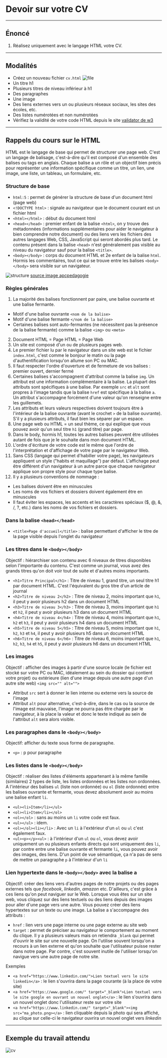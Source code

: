 # Devoir sur votre CV

---

## Énoncé

1. Réalisez uniquement avec le langage HTML votre CV.

---

## Modalités

- Créez un nouveau fichier `cv.html`
![file](img/new_file.png)
- Un titre h1
- Plusieurs titres de niveau inférieur à h1
- Des paragraphes
- Une image
- Des liens externes vers un ou plusieurs réseaux sociaux, les sites des écoles, etc.
- Des listes numérotées et non numérotées
- Vérifiez la validité de votre code HTML depuis le site [validator de w3](https://validator.w3.org/#validate_by_input)

---

## Rappels du cours sur le HTML

HTML est le langage de base qui permet de structurer une page web. C'est un langage de balisage, c'est-à-dire qu'il est composé d'un ensemble des balises ou tags en anglais.
Chaque balise a un rôle et un objectif bien précis pour représenter une information spécifique comme un titre, un lien, une image, une liste, un tableau, un formulaire, etc.

### Structure de base

- `html:5` : permet de générer la structure de base d'un document html (page web)
- `<!DOCTYPE html>` : signale au navigateur que le document courant est un fichier html
- `<html></html>` : début du document html
- `<head></head>` : premier enfant de la balise `<html>`, on y trouve des métadonnées (informations supplémentaires pour aider le navigateur à bien comprendre notre document) ou des liens vers les fichiers  des autres langages Web, CSS, JavaScript qui seront abordés plus tard. Le contenu présent dans la balise `<head>` n'est généralement pas visible au niveau du navigateur sauf pour la balise `<title>`.
- `<body></body>` : corps du document HTML et 2e enfant de la balise `html`. Hormis les commentaires, tout ce qui se trouve entre les balises `<body></body>` sera visible sur un navigateur.

![structure](img/structure.png)
[source image apcpedagogie](https://apcpedagogie.com/wp-content/uploads/2017/03/html-body.png)

### Règles générales

1. La majorité des balises fonctionnent par paire, une balise ouvrante et une balise fermante.
- Motif d'une balise ouvrante `<nom de la balise>`
- Motif d'une balise fermante `</nom de la balise>`
- Certaines balises sont auto-fermantes (ne nécessitent pas la présence de la balise fermante) comme la balise `<img>` ou `<meta>`
2. Document HTML = Page HTML = Page Web
3. Un site est composé d'un ou de plusieurs pages web.
4. Le premier fichier lu par le navigateur dans un site web est le fichier `index.html`, c'est comme le bonjour le matin ou la page d'authentification lorsqu'on allume son PC ou MAC.
5. Il faut respecter l'ordre d'ouverture et de fermeture de vos balises : premier ouvert, dernier fermé
6. Certaines balises s'accompagnent d'attribut comme la balise `img`. Un attribut est une information complémentaire à la balise.
La plupart des attributs sont spécifiques à une balise. Par exemple `src` et `alt` sont propres à l'image tandis que la balise `href` est spécifique à la balise `a`. Un attribut s'accompagne forcément d'une valeur qu'on renseigne entre les guillemets.
7. Les attributs et leurs valeurs respectives doivent toujours être à l'intérieur de la balise ouvrante (avant le crochet `>` de la balise ouvrante). S'il y a plusieurs attributs, il faut bien les séparer par un espace.
8. Une page web ou HTML = un seul thème, ce qui explique que vous pouvez avoir qu'un seul titre `h1` (grand titre) par page.
9. Dans le body, hormis h1, toutes les autres balises  peuvent être utilisées autant de fois que je le souhaite dans mon document HTML.
10. L'ordre d'écriture de votre code est le même que l'ordre de l'interprétation et d'affichage de votre page par le navigateur Web.
11. Sans CSS (langage qui permet d'habiller votre page), les navigateurs appliquent un style ("habits et maquillage") par défaut. L'affichage peut être différent d'un navigateur à un autre parce que chaque navigateur applique son propre style pour chaque type balise.
12. Il y a plusieurs conventions de nommage :
- Les balises doivent être en minuscules
- Les noms de vos fichiers et dossiers doivent également être en minuscules
- Il faut éviter les espaces, les accents et les caractères spéciaux ($, @, &, /, ?, etc.) dans les noms de vos fichiers et dossiers.

### Dans la balise `<head></head>`

- `<title>Page d'accueil</title>` : balise permettant d'afficher le titre de la page visible depuis l'onglet du navigateur

### Les titres dans le `<body></body>`

Objectif : hiérarchiser son contenu avec 6 niveaux de titres disponibles selon l'importante du contenu. C'est comme un journal, vous avez des grands titres qu'on doit voir tout de suite et d'autres moins importants.
- `<h1>Titre Principal</h1>` : Titre de niveau 1, grand titre, un seul titre h1 par document HTML. C'est l'équivalent du gros titre d'un article de journal
- `<h2>Titre de niveau 2</h2>` : Titre de niveau 2, moins important que `h1`, il peut y avoir plusieurs h2 dans un document HTML
- `<h3>Titre de niveau 3</h3>` : Titre de niveau 3, moins important que `h1` et `h2`, il peut y avoir plusieurs h3 dans un document HTML
- `<h4>Titre de niveau 4</h4>` : Titre de niveau 4, moins important que `h1`, `h2` et `h3`, il peut y avoir plusieurs h4 dans un document HTML
- `<h5>Titre de niveau 5</h5>` : Titre de niveau 5, moins important que `h1`, `h2`, `h3` et `h4`, il peut y avoir plusieurs h5 dans un document HTML
- `<h6>Titre de niveau 6</h6>` : Titre de niveau 6, moins important que `h1`, `h2`, `h3`, `h4` et `h5`, il peut y avoir plusieurs h6 dans un document HTML

### Les images

Objectif : afficher des images à partir d'une source locale (le fichier est stocké sur votre PC ou MAC, idéalement au sein du dossier qui contient votre projet) ou extérieure (lien d'une image depuis une autre page d'un autre site web)
`<img src="" alt="">`
- Attribut `src` sert à donner le lien interne ou externe vers la source de l'image
- Attribut `alt` pour alternative, c'est-à-dire, dans le cas ou la source de l'image est mauvaise, l'image ne pourra pas être chargée par le navigateur, à la place la valeur et donc le texte indiqué au sein de l'attribut `alt` sera alors visible.

### Les paragraphes dans le `<body></body>`

Objectif: afficher du texte sous forme de paragraphe.

- `<p>` : p pour paragraphe

### Les listes dans le `<body></body>`

Objectif : réaliser des listes d'éléments appartenant à la même famille (similaires) 
2 types de liste, les listes ordonnées et les listes non ordonnées.
A l'intérieur des balises `ul` (liste non ordonnée) ou `ol` (liste ordonnée) entre les balises ouvrante et fermante, vous devez absolument avoir au moins une balise enfant `li`.
- `<ul><li>Item</li></ul>` 
- `<ol><li>Item</li></ol>`
- `<ol></ol>` : sans au moins un `li` votre code est faux.
- `<ul></ul>` : idem.
- `<ol></ol><li></li>` : Avec un `li` à l'extérieur d'un `ol` ou `ul` c'est également faux.
- `<ul><p></p><ul>` : à l'intérieur d'un `ul` ou `ol`, vous devez avoir uniquement un ou plusieurs enfants directs qui sont uniquement des `li`, par contre entre une balise ouvrante et fermante `li`, vous pouvez avoir des images, des liens. D'un point de vue sémantique, ça n'a pas de sens de mettre un paragraphe `p` à l'intérieur d'un `li`

### Lien hypertexte dans le `<body></body>` avec la balise a

Objectif: créer des liens vers d'autres pages de notre projets ou des pages externes tels que *facebook*, *linkedin*, *amazon* etc. D'ailleurs, c'est grâce à ces liens qu'on peut naviguer sur le Web. Lorsque vous êtes sur un site web, vous cliquez sur des liens textuels ou des liens depuis des images pour aller d'une page vers une autre.
Vous pouvez créer des liens hypertextes sur un texte ou une image.
La balise a s'accompagne des attributs :
- `href` : lien vers une page interne ou une page externe au site web
- `target` : permet de préciser au navigateur le comportement au moment du clique. Il y a plusieurs valeurs mais on retiendra `_blank` qui permet d'ouvrir le site sur une nouvelle page. On l'utilise souvent lorsqu'on a recours à un lien externe et qu'on souhaite que l'utilisateur puisse rester dans notre page. Par contre, c'est souvent inutile de l'utiliser lorsqu'on navigue vers une autre page de notre site.

Exemples

- `<a href="https://www.linkedin.com/">Lien textuel vers le site linkedin</a>` : le lien s'ouvrira dans la page courante (à la place de votre site)
- `<a href="https://www.google.com/" target="_blank">Lien textuel vers le site google en ouvrant un nouvel onglet</a>` : le lien s'ouvrira dans un nouvel onglet donc l'utilisateur reste sur votre site
- `<a href="https://www.linkedin.com/" target="_blank"><img src="ma_photo.png></a>` : lien cliquable depuis la photo qui sera affiché, au clique sur celle-ci le navigateur ouvrira un nouvel onglet vers *linkedin*

---

## Exemple du travail attendu

![cv](./img/cv.png)